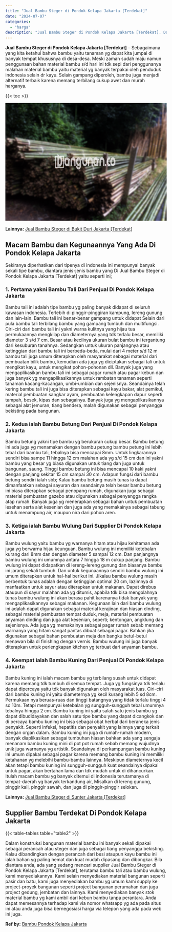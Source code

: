 ```yaml
---
title: "Jual Bambu Steger di Pondok Kelapa Jakarta [Terdekat]"
date: "2024-07-07"
categories: 
  - "harga"
description: "Jual Bambu Steger di Pondok Kelapa Jakarta [Terdekat]. Dalam konstruksi bangunan material bambu ini banyak sekali dipakai sebagai perancah atau steger dan ju..."
---
```


**Jual Bambu Steger di Pondok Kelapa Jakarta \[Terdekat\]** – Sebagaimana yang kita ketahui bahwa bambu yaitu tanaman yg dapat kita jumpai di banyak tempat khususnya di desa-desa. Meski zaman sudah maju namun penggunaan bahan material bambu s/d hari ini tdk sepi dari penggunanya malahan material bambu yaitu material yg banyak terpakai oleh penduduk indonesia selain dr kayu. Selain gampang diperoleh, bambu juga menjadi alternatif terbaik karena memang terbilang cukup awet dan murah harganya.

{{< toc >}}

![Jual Bambu Steger di Pondok Kelapa Jakarta [Terdekat]](/images/jual-bambu-tali-16.png)

**Lainnya:** [Jual Bambu Steger di Bukit Duri Jakarta \[Terdekat\]](https://bambu.bangunan.co/jual-bambu-steger-di-bukit-duri-jakarta-terdekat/)

## Macam Bambu dan Kegunaannya Yang Ada Di Pondok Kelapa Jakarta

Sekiranya diperhatikan dari tipenya di indonesia ini mempunyai banyak sekali tipe bambu, diantara jenis-jenis bambu yang Di Jual Bambu Steger di Pondok Kelapa Jakarta \[Terdekat\] yaitu seperti ini;

### 1\. Pertama yakni Bambu Tali Dari Penjual Di Pondok Kelapa Jakarta

Bambu tali ini adalah tipe bambu yg paling banyak didapat di seluruh kawasan indonesia. Terlebih di pinggir-pinggiran kampung, lereng gunung dan lain-lain. Bambu tali ini benar-benar gampang untuk didapat Selain dari pula bambu tali terbilang bambu yang gampang tumbuh dan multifungsi. Ciri-ciri dari bambu tali ini yakni warna kulitnya yang hijau tua permukaannya mengkilap dan diameternya yang tdk terlalu besar, memiliki diameter 3 s/d 7 cm. Besar atau kecilnya ukuran bulat bambu ini tergantung dari kesuburan tanahnya. Sedangkan untuk ukuran panjangnya atau ketinggian dari bambu tali ini berbeda-beda, mulai dari 4 meter s/d 12 m bambu tali juga umum diterapkan oleh masyarakat sebagai material dari pembuatan bilik bambu, kemudian ada juga yg diciptakan sebagai tali untuk mengikat kayu, untuk mengikat pohon-pohonan dll. Banyak juga yang mengaplikasikan bambu tali ini sebagai pagar rumah atau pagar kebun dan juga banyak yg mengaplikasikannya untuk rambatan tanaman seperti tanaman kacang-kacangan, umbi-umbian dan sejenisnya. Seandainya telah kering bambu tali ini juga bisa diterapkan sebagai kayu bakar, alat pemikul, material pembuatan sangkar ayam, pembuatan kelengkapan dapur seperti tampah, besek, kipas dan sebagainya. Banyak juga yg mengaplikasikannya sebagai alat jemuran, tiang bendera, malah digunakan sebagai penyangga bekisting pada bangunan.

### 2\. Kedua ialah Bambu Betung Dari Penjual Di Pondok Kelapa Jakarta

Bambu betung yakni tipe bambu yg berukuran cukup besar. Bambu betung ini ada juga yg menamakan dengan bambu petung bambu petung ini lebih tebal dari bambu tali, tebalnya bisa mencapai 8mm. Untuk lingkarannya sendiri bisa sampe 11 hingga 12 cm malahan ada yg s/d 15 cm dan ini yakni bambu yang besar yg biasa digunakan untuk tiang dan juga untuk bangunan, saung. Tinggi bambu betung ini bisa mencapai 10 kaki yakni dengan panjang sekitar 15 cm sampai 30 cm. Adapun fungsi dari bambu betung sendiri ialah sbb; Kalau bambu betung masih tunas ia dapat dimanfaatkan sebagai sayuran dan seandainya telah besar bambu betung ini biasa diterapkan sebagai penopang rumah, digunakan juga sebagai material pembuatan gazebo atau digunakan sebagai penyangga rangka atap rumah. Banyak juga yg menerapkan sebagai bahan untuk pembuatan lesehan serta alat kesenian dan juga ada yang memakainya sebagai tabung untuk menampung air, maupun nira dari pohon aren.

### 3\. Ketiga ialah Bambu Wulung Dari Supplier Di Pondok Kelapa Jakarta

Bambu wulung yaitu bambu yg warnanya hitam atau hijau kehitaman ada juga yg berwarna hijau keunguan. Bambu wulung ini memiliki ketebalan kurang dari 8mm dan dengan diameter 5 sampai 12 cm. Dan panjangnya bambu wulung ini umumnya antara 7 hingga 18 m cukup panjang. Bambu wulung ini dapat didapatkan di lereng-lereng gunung dan biasanya bambu ini jarang sekali tumbuh. Dan untuk kegunaannya sendiri bambu wulung ini umum diterapkan untuk hal-hal berikut ini. Jikalau bambu wulung masih berbentuk tunas adalah dengan ketinggian optimal 20 cm, lazimnya di manfaatkan untuk sayur atau diterapkan untuk makanan. Dapat direbus ataupun di sayur malahan ada yg ditumis, apabila tdk bisa mengolahnya tunas bambu wulung ini akan berasa pahit karenanya tidak banyak yang mengaplikasikannya sebagai makanan. Kegunaan lain dari bambu wulung ini adalah dapat digunakan sebagai material kerajinan dan hiasan dinding, sebagai material pembuatan tempat duduk, meja, material pembuatan anyaman dinding dan juga alat kesenian, seperti; kentongan, angklung dan sejenisnya. Ada juga yg memakainya sebagai pagar rumah sebab memang warnanya yang hitam sangat pantas dibuat sebagai pagar. Bahkan jika digunakan sebagai bahan pembuatan meja dan bangku betul-betul menawan bila di finishing dengan vernis. Bambu wulung ini juga banyak diterapkan untuk perlengkapan kitchen yg terbuat dari anyaman bambu.

### 4\. Keempat ialah Bambu Kuning Dari Penjual Di Pondok Kelapa Jakarta

Bambu kuning ini ialah macam bambu yg terbilang susah untuk didapat karena memang tdk tumbuh di semua tempat. Juga yg fungsinya tdk terlalu dapat dipercaya yaitu tdk banyak digunakan oleh masyarakat luas. Ciri-ciri dari bambu kuning ini yaitu diameternya yg kecil kurang lebih 5 sd 8cm. Permukaan nya beruas-ruas dan tinggi batangnya yang tidak terlalu tinggi 4 sd 10m. Tetapi mempunyai ketebalan yg sungguh-sungguh tebal umumnya tebalnya hingga 2 cm. Bambu kuning ini yaitu salah satu jenis bambu yg dapat dibudidayakan dan salah satu tipe bambu yang dapat dicangkok dan di percaya bambu kuning ini bisa sebagai obat herbal dari beraneka jenis penyakit. Seperti infeksi, hepatitis dan penyakit yang lainnya yang terkait dengan organ dalam. Bambu kuning ini juga di rumah-rumah modern, banyak diaplikasikan sebagai tumbuhan hiasan bahkan ada yang sengaja menanam bambu kuning mini di pot pot rumah sebab memang wujudnya unik juga warnanya yg artistik. Seandainya di perkampungan bambu kuning ini umum dipakai sebagai pagar karena memang bambu kuning ini memiliki ketahanan yg melebihi bambu-bambu lainnya. Meskipun diameternya kecil akan tetapi bambu kuning ini sungguh-sungguh kuat seandainya dipakai untuk pagar, akan bertahan lama dan tdk mudah untuk di dihancurkan. Itulah macam bambu yg banyak ditemui di indonesia terutamanya di tempat-daerah yg banyak terkandung air, Misalkan di lereng gunung, pinggir kali, pinggir sawah, dan juga di pinggir-pinggir selokan.

**Lainnya:** [Jual Bambu Steger di Sunter Jakarta \[Terdekat\]](https://bambu.bangunan.co/jual-bambu-steger-di-sunter-jakarta-terdekat/)

## Supplier Bambu Terdekat Di Pondok Kelapa Jakarta

{{< table-tables table="table2" >}}

Dalam konstruksi bangunan material bambu ini banyak sekali dipakai sebagai perancah atau steger dan juga sebagai tiang penyangga bekisting. Kalau dibandingkan dengan perancah dari besi ataupun kayu bambu ini ialah bahan yg paling hemat dan kuat mudah dipasang dan dibongkar. Bila diantara anda, ada yang sedang mencari supplier Jual Bambu Steger di Pondok Kelapa Jakarta \[Terdekat\], terutama bambu tali atau bambu wulung, kami menyediakannya. Kami selain menyediakan material bangunan seperti pasir dan batu, kami juga menyediakan bambu yg umum kami supply ke project-proyek bangunan seperti project bangunan perumahan dan juga project gedung, jembatan dan lainnya. Kami menyediakan banyak stok material bambu yg kami ambil dari kebun bambu tanpa perantara. Anda dapat memesannya terhadap kami via nomor whatsapp yg ada pada situs ini atau anda juga bisa bernegosiasi harga via telepon yang ada pada web ini juga.

**Ref by:** [Bambu Pondok Kelapa Jakarta](https://id.wikipedia.org/wiki/Bambu)
